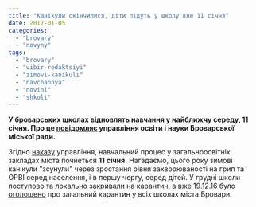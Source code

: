 ```yaml
---
title: "Канікули скінчилися, діти підуть у школу вже 11 січня"
date: 2017-01-05
categories: 
  - "brovary"
  - "novyny"
tags: 
  - "brovary"
  - "vibir-redaktsiyi"
  - "zimovi-kanikuli"
  - "navchannya"
  - "novini"
  - "shkoli"
---
```


**У броварських школах відновлять навчання у найближчу середу, 11 січня. Про це [повідомляє](https://www.facebook.com/permalink.php?story_fbid=1388720814503305&id=1103471506361572) управління освіти і науки Броварської міської ради.**

Згідно [наказу](https://drive.google.com/file/d/0B1SQBvDiNc6sTmlrTi03NWlWclN5SmJhZ0dYOUJJSFpqdVln/view) управління, навчальний процес у загальноосвітніх закладах міста почнеться **11 січня**. Нагадаємо, цього року зимові канікули "зсунули" через зростання рівня захворюваності на грип та ОРВІ серед населення, і в першу чергу, серед дітей. У грудні школи поступово та локально закривали на карантин, а вже 19.12.16 було [оголошено](https://mpz.brovary.org/brovarski-shkoly-zakryti-na-karantyn-28-grudnya/) про загальний карантин у всіх школах міста Бровари.
